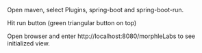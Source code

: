 Open maven, select Plugins, spring-boot and spring-boot-run. 

Hit run button (green triangular button on top)

Open browser and enter http://localhost:8080/morphleLabs to see initialized view.

